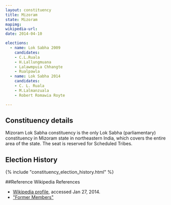 ```yaml
---
layout: constituency
title: Mizoram
state: Mizoram
mapimg: 
wikipedia-url: 
date: 2014-04-10

elections: 
  - name: Lok Sabha 2009
    candidates: 
    - C.L.Ruala 
    - H.Lallungmuana 
    - Lalawmpuia Chhangte 
    - Rualpawla  
  - name: Lok Sabha 2014
    candidates: 
    - C. L. Ruala 
    - M.Lalmanzuala 
    - Robert Romawia Royte  

---
```


## Constituency details
Mizoram Lok Sabha constituency is the only Lok Sabha (parliamentary) constituency in Mizoram state in northeastern India, which covers the entire area of the state. The seat is reserved for Scheduled Tribes.




## Election History
{% include "constituency_election_history.html" %}

##Reference
Wikipedia References
- [Wikipedia profile]({{page.profile.wikipedia}}), accessed Jan 27, 2014.
- ["Former Members"][wiki1]

[wiki1]: http://mizoram.nic.in/gov/formermploksabha.htm
